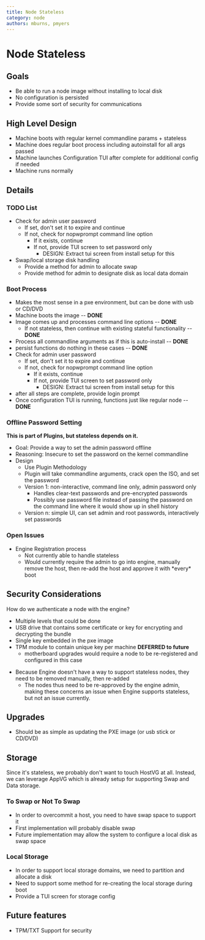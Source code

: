 ```yaml
---
title: Node Stateless
category: node
authors: mburns, pmyers
---
```


# Node Stateless

## Goals

*   Be able to run a node image without installing to local disk
*   No configuration is persisted
*   Provide some sort of security for communications

## High Level Design

*   Machine boots with regular kernel commandline params + stateless
*   Machine does regular boot process including autoinstall for all args passed
*   Machine launches Configuration TUI after complete for additional config if needed
*   Machine runs normally

## Details

### TODO List

*   Check for admin user password
    -   If set, don't set it to expire and continue
    -   If not, check for nopwprompt command line option
        -   If it exists, continue
        -   If not, provide TUI screen to set password only
            -   DESIGN: Extract tui screen from install setup for this
*   Swap/local storage disk handling
    -   Provide a method for admin to allocate swap
    -   Provide method for admin to designate disk as local data domain

### Boot Process

*   Makes the most sense in a pxe environment, but can be done with usb or CD/DVD
*   Machine boots the image -- **DONE**
*   Image comes up and processes command line options -- **DONE**
    -   If not stateless, then continue with existing stateful functionality -- **DONE**
*   Process all commandline arguments as if this is auto-install -- **DONE**
*   persist functions do nothing in these cases -- **DONE**
*   Check for admin user password
    -   If set, don't set it to expire and continue
    -   If not, check for nopwprompt command line option
        -   If it exists, continue
        -   If not, provide TUI screen to set password only
            -   DESIGN: Extract tui screen from install setup for this
*   after all steps are complete, provide login prompt
*   Once configuration TUI is running, functions just like regular node -- **DONE**

### Offline Password Setting

**This is part of Plugins, but stateless depends on it.**

*   Goal: Provide a way to set the admin password offline
*   Reasoning: Insecure to set the password on the kernel commandline
*   Design
    -   Use Plugin Methodology
    -   Plugin will take commandline arguments, crack open the ISO, and set the password
    -   Version 1: non-interactive, command line only, admin password only
        -   Handles clear-text passwords and pre-encrypted passwords
        -   Possibly use password file instead of passing the password on the command line where it would show up in shell history
    -   Version n: simple UI, can set admin and root passwords, interactively set passwords

### Open Issues

*   Engine Registration process
    -   Not currently able to handle stateless
    -   Would currently require the admin to go into engine, manually remove the host, then re-add the host and approve it with \*every\* boot

## Security Considerations

How do we authenticate a node with the engine?

*   Multiple levels that could be done
*   USB drive that contains some certificate or key for encrypting and decrypting the bundle
*   Single key embedded in the pxe image
*   TPM module to contain unique key per machine **DEFERRED to future**
    -   motherboard upgrades would require a node to be re-registered and configured in this case

<!-- -->

*   Because Engine doesn't have a way to support stateless nodes, they need to be removed manually, then re-added
    -   The nodes thus need to be re-approved by the engine admin, making these concerns an issue when Engine supports stateless, but not an issue currently.

## Upgrades

*   Should be as simple as updating the PXE image (or usb stick or CD/DVD)

## Storage

Since it's stateless, we probably don't want to touch HostVG at all. Instead, we can leverage AppVG which is already setup for supporting Swap and Data storage.

### To Swap or Not To Swap

*   In order to overcommit a host, you need to have swap space to support it
*   First implementation will probably disable swap
*   Future implementation may allow the system to configure a local disk as swap space

### Local Storage

*   In order to support local storage domains, we need to partition and allocate a disk
*   Need to support some method for re-creating the local storage during boot
*   Provide a TUI screen for storage config

## Future features

*   TPM/TXT Support for security
